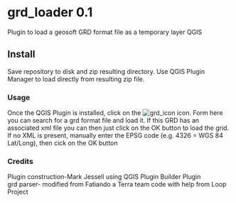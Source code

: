 # grd_loader 0.1   

Plugin to load a geosoft GRD format file as a temporary layer QGIS    
   
## Install   

Save repository to disk and zip resulting directory. Use QGIS Plugin Manager to load directly from resulting zip file.

### Usage   

Once the QGIS Plugin is installed, click on the ![grd_icon]('./icon.png') icon. Form here you can search for a grd format file and load it. If this GRD has an associated xml file you can then just click on the OK button to load the grid. If no XML is present, manually enter the EPSG code (e.g. 4326 = WGS 84 Lat/Long), then cick on the OK button    

### Credits    
Plugin construction-Mark Jessell using QGIS Plugin Builder Plugin    
grd parser- modified from Fatiando a Terra team code with help from Loop Project    